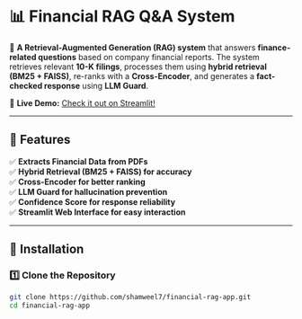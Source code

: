 # 📊 Financial RAG Q&A System  
🔎 **A Retrieval-Augmented Generation (RAG) system** that answers **finance-related questions** based on company financial reports. The system retrieves relevant **10-K filings**, processes them using **hybrid retrieval (BM25 + FAISS)**, re-ranks with a **Cross-Encoder**, and generates a **fact-checked response** using **LLM Guard**.

🚀 **Live Demo:** [Check it out on Streamlit!](https://financial-rag-app-cbawf4kxndavkse7bzcceg.streamlit.app/)

---

## 📌 **Features**
✅ **Extracts Financial Data from PDFs**  
✅ **Hybrid Retrieval (BM25 + FAISS) for accuracy**  
✅ **Cross-Encoder for better ranking**  
✅ **LLM Guard for hallucination prevention**  
✅ **Confidence Score for response reliability**  
✅ **Streamlit Web Interface for easy interaction**  

---

## 🔧 **Installation**
### **1️⃣ Clone the Repository**
```bash
git clone https://github.com/shamweel7/financial-rag-app.git
cd financial-rag-app

